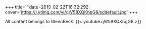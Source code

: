 +++
title=''
date=2019-02-22T16:32:29Z
cover='https://i.ytimg.com/vi/qW58XQKhgG8/sddefault.jpg'
+++

All content belongs to GlennBeck.
{{< youtube qW58XQKhgG8 >}}
